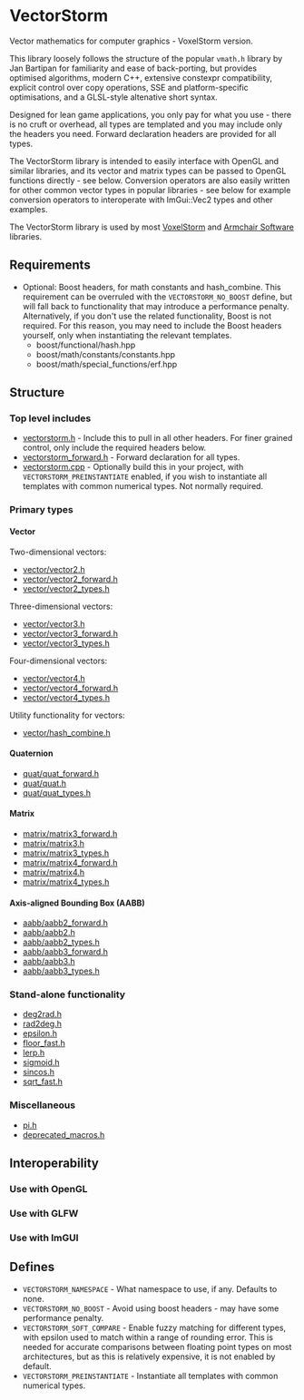 # VectorStorm

Vector mathematics for computer graphics - VoxelStorm version.

This library loosely follows the structure of the popular `vmath.h` library by Jan Bartipan for familiarity and ease of back-porting, but provides optimised algorithms, modern C++, extensive constexpr compatibility, explicit control over copy operations, SSE and platform-specific optimisations, and a GLSL-style altenative short syntax.

Designed for lean game applications, you only pay for what you use - there is no cruft or overhead, all types are templated and you may include only the headers you need.  Forward declaration headers are provided for all types.

The VectorStorm library is intended to easily interface with OpenGL and similar libraries, and its vector and matrix types can be passed to OpenGL functions directly - see below.  Conversion operators are also easily written for other common vector types in popular libraries - see below for example conversion operators to interoperate with ImGui::Vec2 types and other examples.

The VectorStorm library is used by most [VoxelStorm](https://github.com/VoxelStorm-Ltd) and [Armchair Software](https://github.com/Armchair-Software) libraries.

## Requirements

- Optional: Boost headers, for math constants and hash_combine.  This requirement can be overruled with the `VECTORSTORM_NO_BOOST` define, but will fall back to functionality that may introduce a performance penalty.  Alternatively, if you don't use the related functionality, Boost is not required.  For this reason, you may need to include the Boost headers yourself, only when instantiating the relevant templates.
  - boost/functional/hash.hpp
  - boost/math/constants/constants.hpp
  - boost/math/special_functions/erf.hpp

## Structure
### Top level includes
- [vectorstorm.h](https://github.com/VoxelStorm-Ltd/vectorstorm/blob/master/vectorstorm/vector/vectorstorm.h) - Include this to pull in all other headers.  For finer grained control, only include the required headers below.
- [vectorstorm_forward.h](https://github.com/VoxelStorm-Ltd/vectorstorm/blob/master/vectorstorm/vector/vectorstorm_forward.h) - Forward declaration for all types.
- [vectorstorm.cpp](https://github.com/VoxelStorm-Ltd/vectorstorm/blob/master/vectorstorm/vector/vectorstorm.cpp) - Optionally build this in your project, with `VECTORSTORM_PREINSTANTIATE` enabled, if you wish to instantiate all templates with common numerical types.  Not normally required.
 
### Primary types
#### Vector
Two-dimensional vectors:
- [vector/vector2.h](https://github.com/VoxelStorm-Ltd/vectorstorm/blob/master/vectorstorm/vector/vector2.h)
- [vector/vector2_forward.h](https://github.com/VoxelStorm-Ltd/vectorstorm/blob/master/vectorstorm/vector/vector2_forward.h)
- [vector/vector2_types.h](https://github.com/VoxelStorm-Ltd/vectorstorm/blob/master/vectorstorm/vector/vector2_types.h)

Three-dimensional vectors:
- [vector/vector3.h](https://github.com/VoxelStorm-Ltd/vectorstorm/blob/master/vectorstorm/vector/vector3.h)
- [vector/vector3_forward.h](https://github.com/VoxelStorm-Ltd/vectorstorm/blob/master/vectorstorm/vector/vector3_forward.h)
- [vector/vector3_types.h](https://github.com/VoxelStorm-Ltd/vectorstorm/blob/master/vectorstorm/vector/vector3_types.h)

Four-dimensional vectors:
- [vector/vector4.h](https://github.com/VoxelStorm-Ltd/vectorstorm/blob/master/vectorstorm/vector/vector4.h)
- [vector/vector4_forward.h](https://github.com/VoxelStorm-Ltd/vectorstorm/blob/master/vectorstorm/vector/vector4_forward.h)
- [vector/vector4_types.h](https://github.com/VoxelStorm-Ltd/vectorstorm/blob/master/vectorstorm/vector/vector4_types.h)

Utility functionality for vectors:
- [vector/hash_combine.h](https://github.com/VoxelStorm-Ltd/vectorstorm/blob/master/vectorstorm/vector/hash_combine.h)

#### Quaternion
- [quat/quat_forward.h](https://github.com/VoxelStorm-Ltd/vectorstorm/blob/master/vectorstorm/quat/quat_forward.h)
- [quat/quat.h](https://github.com/VoxelStorm-Ltd/vectorstorm/blob/master/vectorstorm/quat/quat.h)
- [quat/quat_types.h](https://github.com/VoxelStorm-Ltd/vectorstorm/blob/master/vectorstorm/quat/quat_types.h)

#### Matrix
- [matrix/matrix3_forward.h](https://github.com/VoxelStorm-Ltd/vectorstorm/blob/master/vectorstorm/matrix/matrix3_forward.h)
- [matrix/matrix3.h](https://github.com/VoxelStorm-Ltd/vectorstorm/blob/master/vectorstorm/matrix/matrix3.h)
- [matrix/matrix3_types.h](https://github.com/VoxelStorm-Ltd/vectorstorm/blob/master/vectorstorm/matrix/matrix3_types.h)
- [matrix/matrix4_forward.h](https://github.com/VoxelStorm-Ltd/vectorstorm/blob/master/vectorstorm/matrix/matrix4_forward.h)
- [matrix/matrix4.h](https://github.com/VoxelStorm-Ltd/vectorstorm/blob/master/vectorstorm/matrix/matrix4.h)
- [matrix/matrix4_types.h](https://github.com/VoxelStorm-Ltd/vectorstorm/blob/master/vectorstorm/matrix/matrix4_types.h)

#### Axis-aligned Bounding Box (AABB)
- [aabb/aabb2_forward.h](https://github.com/VoxelStorm-Ltd/vectorstorm/blob/master/vectorstorm/aabb/aabb2_forward.h)
- [aabb/aabb2.h](https://github.com/VoxelStorm-Ltd/vectorstorm/blob/master/vectorstorm/aabb/aabb2.h)
- [aabb/aabb2_types.h](https://github.com/VoxelStorm-Ltd/vectorstorm/blob/master/vectorstorm/aabb/aabb2_types.h)
- [aabb/aabb3_forward.h](https://github.com/VoxelStorm-Ltd/vectorstorm/blob/master/vectorstorm/aabb/aabb3_forward.h)
- [aabb/aabb3.h](https://github.com/VoxelStorm-Ltd/vectorstorm/blob/master/vectorstorm/aabb/aabb3.h)
- [aabb/aabb3_types.h](https://github.com/VoxelStorm-Ltd/vectorstorm/blob/master/vectorstorm/aabb/aabb3_types.h)

### Stand-alone functionality
- [deg2rad.h](https://github.com/VoxelStorm-Ltd/vectorstorm/blob/master/vectorstorm/deg2rad.h)
- [rad2deg.h](https://github.com/VoxelStorm-Ltd/vectorstorm/blob/master/vectorstorm/rad2deg.h)
- [epsilon.h](https://github.com/VoxelStorm-Ltd/vectorstorm/blob/master/vectorstorm/epsilon.h)
- [floor_fast.h](https://github.com/VoxelStorm-Ltd/vectorstorm/blob/master/vectorstorm/floor_fast.h)
- [lerp.h](https://github.com/VoxelStorm-Ltd/vectorstorm/blob/master/vectorstorm/lerp.h)
- [sigmoid.h](https://github.com/VoxelStorm-Ltd/vectorstorm/blob/master/vectorstorm/sigmoid.h)
- [sincos.h](https://github.com/VoxelStorm-Ltd/vectorstorm/blob/master/vectorstorm/sincos.h)
- [sqrt_fast.h](https://github.com/VoxelStorm-Ltd/vectorstorm/blob/master/vectorstorm/sqrt_fast.h)

### Miscellaneous
- [pi.h](https://github.com/VoxelStorm-Ltd/vectorstorm/blob/master/vectorstorm/pi.h)
- [deprecated_macros.h](https://github.com/VoxelStorm-Ltd/vectorstorm/blob/master/vectorstorm/deprecated_macros.h)

 
## Interoperability

### Use with OpenGL

### Use with GLFW

### Use with ImGUI

## Defines

- `VECTORSTORM_NAMESPACE` - What namespace to use, if any. Defaults to none. 
- `VECTORSTORM_NO_BOOST` - Avoid using boost headers - may have some performance penalty.
- `VECTORSTORM_SOFT_COMPARE` - Enable fuzzy matching for different types, with epsilon used to match within a range of rounding error.  This is needed for accurate comparisons between floating point types on most architectures, but as this is relatively expensive, it is not enabled by default.
- `VECTORSTORM_PREINSTANTIATE` - Instantiate all templates with common numerical types. 
